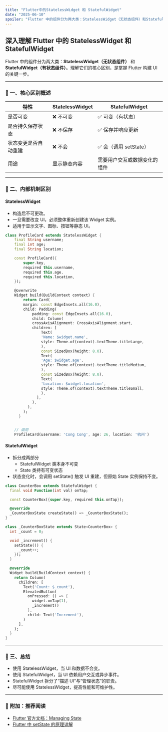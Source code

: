 ```yaml
---
title: "Flutter中的StatelessWidget 和 StatefulWidget"
date: "2025-06-10"
spoiler: "Flutter 中的组件分为两大类：StatelessWidget（无状态组件）和StatefulWidget（有状态组件）。理解它们的核心区别，是掌握 Flutter 构建 UI 的关键一步"
---
```


## 深入理解 Flutter 中的 StatelessWidget 和 StatefulWidget

Flutter 中的组件分为两大类：**StatelessWidget（无状态组件）** 和 **StatefulWidget（有状态组件）**。理解它们的核心区别，是掌握 Flutter 构建 UI 的关键一步。

---

### 📌 一、核心区别概述

| 特性 | StatelessWidget | StatefulWidget |
|------|------------------|----------------|
| 是否可变 | ❌ 不可变 | ✅ 可变（有状态） |
| 是否持久保存状态 | ❌ 不保存 | ✅ 保存并响应更新 |
| 状态变更是否自动重建 | ❌ 不会 | ✅ 会（调用 setState） |
| 用途 | 显示静态内容 | 需要用户交互或数据变化的组件 |

---

### 🧠 二、内部机制区别

#### StatelessWidget

- 构造后不可更改。
- 一旦需要改变 UI，必须整体重新创建该 Widget 实例。
- 适用于显示文字、图标、按钮等静态 UI。

```dart
class ProfileCard extends StatelessWidget {
    final String username;
    final int age;
    final String location;

    const ProfileCard({
        super.key,
        required this.username,
        required this.age,
        required this.location,
    });

    @overwrite
    Widget build(BuildContext context) {
        return Card(
        margin: const EdgeInsets.all(16.0),
        child: Padding(
            padding: const EdgeInsets.all(16.0),
            child: Column(
            crossAxisAlignment: CrossAxisAlignment.start,
            children: [
                Text(
                'Name: $widget.name',
                style: Theme.of(context).textTheme.titleLarge,
                ),
                const SizedBox(height: 8.0),
                Text(
                'Age: $widget.age',
                style: Theme.of(context).textTheme.titleMedium,
                ),
                const SizedBox(height: 8.0),
                Text(
                'Location: $widget.location',
                style: Theme.of(context).textTheme.titleSmall,
                ),
              ],
            ),
          ),
        );
      }


    // 调用
    ProfileCard(username: 'Cong Cong', age: 26, location: '杭州')
```

#### StatefulWidget

- 拆分成两部分
  - StatefulWidget 类本身不可变
  - State 类持有可变状态
- 状态变化时，会调用 setState() 触发 UI 重建，但原始 State 实例保持不变。

```dart
class CounterBox extends StatefulWidget {
  final void Function(int val) onTap;

  const CounterBox({super.key, required this.onTap});

  @override
  _CounterBoxState createState() => _CounterBoxState();
}

class _CounterBoxState extends State<CounterBox> {
  int _count = 0;

  void _increment() {
    setState(() {
      _count++;
    });
  }

  @override
  Widget build(BuildContext context) {
    return Column(
      children: [
        Text('Count: $_count'),
        ElevatedButton(
          onPressed: () => {
            widget.onTap(1),
            _increment()
          },
          child: Text('Increment'),
        )
      ],
    );
  }
}
```

---

### 🧠 三、总结

- 使用 StatelessWidget，当 UI 和数据不会变。
- 使用 StatefulWidget，当 UI 依赖用户交互或异步事件。
- StatefulWidget 拆分了“描述 UI”与“管理状态”的职责。
- 尽可能使用 StatelessWidget，提高性能和可维护性。

---

### 📘 附加：推荐阅读

- [Flutter 官方文档：Managing State](https://docs.flutter.dev/data-and-backend/state-mgmt/intro)
- [Flutter 中 setState 的原理详解](https://flutter.cn/docs/development/ui/interactive)
